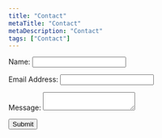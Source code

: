 ```yaml
---
title: "Contact"
metaTitle: "Contact"
metaDescription: "Contact"
tags: ["Contact"]
---
```


<form name="contact" method="POST" data-netlify="true" id="contact">
  <p>
    <label>Name: <input type="text" name="name" /></label>   
  </p>
  <p>
    <label>Email Address: <input type="email" name="email" /></label>
  </p>
  <p>
    <label>Message: <textarea name="message"></textarea></label>
  </p>
  <p>
    <button type="submit">Submit</button>
  </p>
</form>
